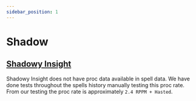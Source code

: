 ```yaml
---
sidebar_position: 1
---
```


# Shadow

## [Shadowy Insight](https://www.wowhead.com/spell=375888/shadowy-insight)

Shadowy Insight does not have proc data available in spell data. We have done
tests throughout the spells history manually testing this proc rate. From our
testing the proc rate is approximately `2.4 RPPM + Hasted`.